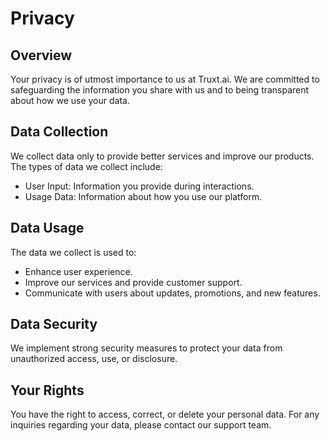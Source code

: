 # Privacy

## Overview
Your privacy is of utmost importance to us at Truxt.ai. We are committed to safeguarding the information you share with us and to being transparent about how we use your data.

## Data Collection
We collect data only to provide better services and improve our products. The types of data we collect include:

- User Input: Information you provide during interactions.
- Usage Data: Information about how you use our platform.

## Data Usage
The data we collect is used to:

- Enhance user experience.
- Improve our services and provide customer support.
- Communicate with users about updates, promotions, and new features.

## Data Security
We implement strong security measures to protect your data from unauthorized access, use, or disclosure. 

## Your Rights
You have the right to access, correct, or delete your personal data. For any inquiries regarding your data, please contact our support team.